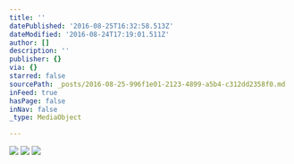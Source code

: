 ```yaml
---
title: ''
datePublished: '2016-08-25T16:32:58.513Z'
dateModified: '2016-08-24T17:19:01.511Z'
author: []
description: ''
publisher: {}
via: {}
starred: false
sourcePath: _posts/2016-08-25-996f1e01-2123-4899-a5b4-c312dd2358f0.md
inFeed: true
hasPage: false
inNav: false
_type: MediaObject

---
```

![](https://the-grid-user-content.s3-us-west-2.amazonaws.com/69218219-d7c6-4786-9221-fc8b74da1e9b.jpg)
![](https://the-grid-user-content.s3-us-west-2.amazonaws.com/7de8b198-2fb2-455e-8ed0-f6f7b4ee192f.jpg)
![](https://the-grid-user-content.s3-us-west-2.amazonaws.com/84bea65f-e08d-4406-a24a-073e826018c9.jpg)